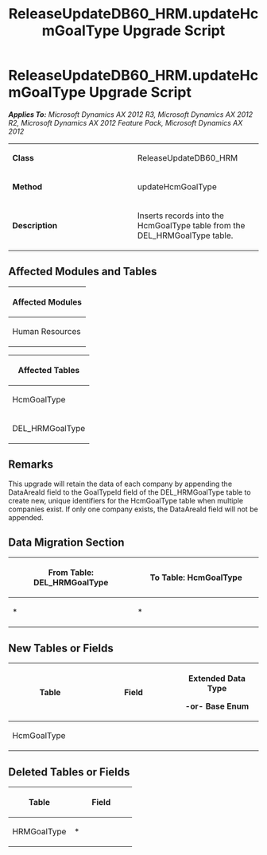 ﻿---
title: ReleaseUpdateDB60_HRM.updateHcmGoalType Upgrade Script
TOCTitle: ReleaseUpdateDB60_HRM.updateHcmGoalType Upgrade Script
ms:assetid: 1ed0670f-096d-f7d6-6d06-4a2a4f86119c
ms:mtpsurl: https://msdn.microsoft.com/en-us/library/JJ684850(v=AX.60)
ms:contentKeyID: 49707053
ms.date: 05/18/2015
mtps_version: v=AX.60
---

# ReleaseUpdateDB60\_HRM.updateHcmGoalType Upgrade Script 


_**Applies To:** Microsoft Dynamics AX 2012 R3, Microsoft Dynamics AX 2012 R2, Microsoft Dynamics AX 2012 Feature Pack, Microsoft Dynamics AX 2012_

<table>
<colgroup>
<col style="width: 50%" />
<col style="width: 50%" />
</colgroup>
<tbody>
<tr class="odd">
<td><p><strong>Class</strong></p></td>
<td><p>ReleaseUpdateDB60_HRM</p></td>
</tr>
<tr class="even">
<td><p><strong>Method</strong></p></td>
<td><p>updateHcmGoalType</p></td>
</tr>
<tr class="odd">
<td><p><strong>Description</strong></p></td>
<td><p>Inserts records into the HcmGoalType table from the DEL_HRMGoalType table.</p></td>
</tr>
</tbody>
</table>


## Affected Modules and Tables

<table>
<colgroup>
<col style="width: 100%" />
</colgroup>
<thead>
<tr class="header">
<th><p>Affected Modules</p></th>
</tr>
</thead>
<tbody>
<tr class="odd">
<td><p>Human Resources</p></td>
</tr>
</tbody>
</table>


<table>
<colgroup>
<col style="width: 100%" />
</colgroup>
<thead>
<tr class="header">
<th><p>Affected Tables</p></th>
</tr>
</thead>
<tbody>
<tr class="odd">
<td><p>HcmGoalType</p></td>
</tr>
<tr class="even">
<td><p>DEL_HRMGoalType</p></td>
</tr>
</tbody>
</table>


## Remarks

This upgrade will retain the data of each company by appending the DataAreaId field to the GoalTypeId field of the DEL\_HRMGoalType table to create new, unique identifiers for the HcmGoalType table when multiple companies exist. If only one company exists, the DataAreaId field will not be appended.

## Data Migration Section

<table>
<colgroup>
<col style="width: 50%" />
<col style="width: 50%" />
</colgroup>
<thead>
<tr class="header">
<th><p>From Table: DEL_HRMGoalType</p></th>
<th><p>To Table: HcmGoalType</p></th>
</tr>
</thead>
<tbody>
<tr class="odd">
<td><p>*</p></td>
<td><p>*</p></td>
</tr>
</tbody>
</table>


## New Tables or Fields

<table>
<colgroup>
<col style="width: 33%" />
<col style="width: 33%" />
<col style="width: 33%" />
</colgroup>
<thead>
<tr class="header">
<th><p>Table</p></th>
<th><p>Field</p></th>
<th><p>Extended Data Type</p>
<p>-or- Base Enum</p></th>
</tr>
</thead>
<tbody>
<tr class="odd">
<td><p>HcmGoalType</p></td>
<td><p></p></td>
<td><p></p></td>
</tr>
</tbody>
</table>


## Deleted Tables or Fields

<table>
<colgroup>
<col style="width: 50%" />
<col style="width: 50%" />
</colgroup>
<thead>
<tr class="header">
<th><p>Table</p></th>
<th><p>Field</p></th>
</tr>
</thead>
<tbody>
<tr class="odd">
<td><p>HRMGoalType</p></td>
<td><p>*</p></td>
</tr>
</tbody>
</table>

  


